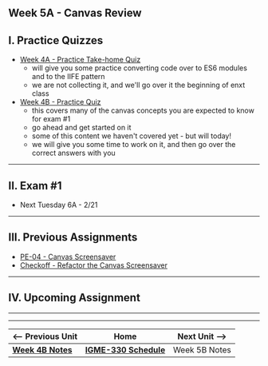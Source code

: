 ## Week 5A - Canvas Review

## I. Practice Quizzes
- [Week 4A - Practice Take-home Quiz](../notes/week-4A-practice-quiz.md)
  - will give you some practice converting code over to ES6 modules and to the IIFE pattern
  - we are not collecting it, and we'll go over it the beginning of enxt class
- [Week 4B - Practice Quiz](../notes/week-4B-practice-quiz.md)
  - this covers many of the canvas concepts you are expected to know for exam #1
  - go ahead and get started on it
  - some of this content we haven't covered yet - but will today!
  - we will give you some time to work on it, and then go over the correct answers with you 

<hr>

## II. Exam #1
- Next Tuesday 6A - 2/21

<hr>

## III. Previous Assignments
- [PE-04 - Canvas Screensaver](../pe/pe-04.md)
- [Checkoff - Refactor the Canvas Screensaver](../checkoffs/refactor-screensaver.md)

<hr>

## IV. Upcoming Assignment



<hr><hr>


| <-- Previous Unit | Home | Next Unit -->
| --- | --- | --- 
| [**Week 4B Notes**](04B.md)  |  [**IGME-330 Schedule**](../schedule.md) | Week 5B Notes
